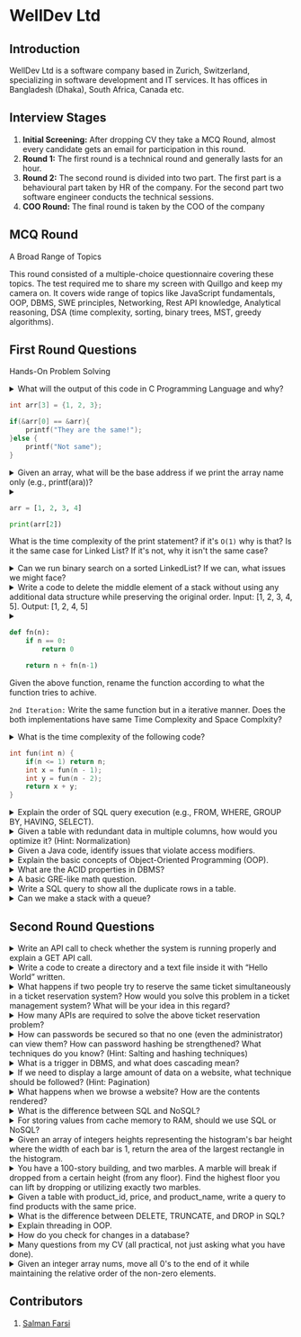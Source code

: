 # WellDev Ltd

## Introduction

WellDev Ltd is a software company based in Zurich, Switzerland, specializing in software development and IT services. It has offices in Bangladesh (Dhaka), South Africa, Canada etc.

## Interview Stages

1. **Initial Screening:** After dropping CV they take a MCQ Round, almost every candidate gets an email for participation in this round.
2. **Round 1:** The first round is a technical round and generally lasts for an hour.
3. **Round 2:** The second round is divided into two part. The first part is a behavioural part taken by HR of the company. For the second part two software engineer conducts the technical sessions.
4. **COO Round:** The final round is taken by the COO of the company

## MCQ Round

A Broad Range of Topics

This round consisted of a multiple-choice questionnaire covering these topics. The test required me to share my screen with Quillgo and keep my camera on. It covers wide range of topics like JavaScript fundamentals, OOP, DBMS, SWE principles, Networking, Rest API knowledge, Analytical reasoning, DSA (time complexity, sorting, binary trees, MST, greedy algorithms).

## First Round Questions

Hands-On Problem Solving

<details>
<summary>
What will the output of this code in C Programming Language and why?

```C
int arr[3] = {1, 2, 3};

if(&arr[0] == &arr){
    printf("They are the same!");
}else {
    printf("Not same");
}
```

</summary>

The name of the array is a pointer to the first item of the Array.
So it will print "They are the same!"

</details>

<details>
<summary>
Given an array, what will be the base address if we print the array name only (e.g., printf(ara))?
</summary>
<hr>
It will print the address of the first item of the array.
In C, you can't pass array to functions by "Pass by value".
So when you pass an array to an function (for example: printf(arr)),
the compiler will actually pass the pointer to the first element. 
You can easily test this hypothesis by doing something like this:

```C
int arr[1] = {100};

if(arr == &arr){
    printf("Yay!\n");
}

if(arr == &arr[0]){
    printf("Damn!");
}
```

The above code should print

```bash
Yay!
Damn!
```

</details>

<details>
<summary>

```python
arr = [1, 2, 3, 4]

print(arr[2])

```

What is the time complexity of the print statement?
if it's `O(1)` why is that? Is it the same case for Linked List?
If it's not, why it isn't the same case?

</summary>

`Tip:`
Learn about stack and heap memory and their use cases when memory is allocated.
Learn about compile time and runtime memory allocation.

</details>

<details>
<summary>
Can we run binary search on a sorted LinkedList? If we can, what issues we might face?
</summary>
<hr>

`Hint:`
Think about how and why arrays can be divided easily but LinkedList can't be.

</details>

<details>
<summary>
Write a code to delete the middle element of a stack without using any additional data structure while preserving the original order. Input: [1, 2, 3, 4, 5]. Output: [1, 2, 4, 5]
</summary>
<hr>
</details>

<details>
<summary>

```python
def fn(n):
    if n == 0:
        return 0

    return n + fn(n-1)
```

Given the above function, rename the function according to what the function tries to achive.

`2nd Iteration:`
Write the same function but in a iterative manner.
Does the both implementations have same Time Complexity and Space Complxity?

</summary>
<hr>

`Hint and Tips:`
Write down the stack trace of the recursive function and try to speak aloud while doing so.
After getting what the function returns, rename the function accordingly.

For the second iterations, a simple loop will be the answer.
However, think deeply about the fundamental difference between the two implementations.
One of the implementation uses a Data structure, one doesn't. So their space complexity won't be same.

</details>

<details>
<summary>
What is the time complexity of the following code?

```C
int fun(int n) {
    if(n <= 1) return n;
    int x = fun(n - 1);
    int y = fun(n - 2);
    return x + y;
}
```

</summary>
<hr>

</details>

<details>
<summary>
Explain the order of SQL query execution (e.g., FROM, WHERE, GROUP BY, HAVING, SELECT).
</summary>
<hr>  
</details>

<details>
<summary>
Given a table with redundant data in multiple columns, how would you optimize it? (Hint: Normalization)
</summary>
<hr>
</details>

<details>
<summary>
Given a Java code, identify issues that violate access modifiers.
</summary>
<hr>
</details>

<details>
<summary>
Explain the basic concepts of Object-Oriented Programming (OOP).
</summary>
<hr>
</details>

<details>
<summary>
What are the ACID properties in DBMS?
</summary>
<hr>
ACID is a set of properties of database transactions intended to guarantee data validity despite errors, power failures, and other mishaps. Databases that support this are called ACID compliance. The properties are

- **Atomicity:** Each statement in a transaction (to read, write, update or delete data) is treated as a single unit. Either the entire statement is executed, or none of it is executed.
- **Consistency:** Ensures the databases remain consistent following some predefined business logic both before and after the transaction
- **Isolation:** Each transaction executes in such a way that one is not affected by other s though they were occurring only one.
- **Durability:** The data changes by a successfull transaction is saved even in the event of system failure

> [!IMPORTANT]
> Atomicity, isolation and durability are properties of the database, whereas consistency is a property of the application. The C in ACID was tossed in to make the acronym work. [ref: Martin Kleppmann, Designing Data Intensive Applications]

</details>

<details>
<summary>
A basic GRE-like math question.
</summary>
<hr>
</details>

<details>
<summary>
Write a SQL query to show all the duplicate rows in a table.
</summary>
<hr>
</details>

<details>
<summary>
Can we make a stack with a queue?
</summary>
<hr>

`Hint:`
Think multiple queue.

</details>

## Second Round Questions

<details>
<summary>
Write an API call to check whether the system is running properly and explain a GET API call.
</summary>
<hr>  
</details>

<details>
<summary>
Write a code to create a directory and a text file inside it with “Hello World” written.
</summary>
<hr>
</details>

<details>
<summary>
What happens if two people try to reserve the same ticket simultaneously in a ticket reservation system? How would you solve this problem in a ticket management system? What will be your idea in this regard?
</summary>
<hr>
</details>

<details>
<summary>
How many APIs are required to solve the above ticket reservation problem?
</summary>
<hr>
</details>

<details>
<summary>
How can passwords be secured so that no one (even the administrator) can view them? How can password hashing be strengthened? What techniques do you know? (Hint: Salting and hashing techniques)
</summary>
<hr>
</details>

<details>
<summary>
What is a trigger in DBMS, and what does cascading mean?
</summary>
<hr>
</details>

<details>
<summary>
If we need to display a large amount of data on a website, what technique should be followed? (Hint: Pagination)
</summary>
<hr>
</details>

<details>
<summary>
What happens when we browse a website? How are the contents rendered?
</summary>
<hr>
</details>

<details>
<summary>
What is the difference between SQL and NoSQL?
</summary>
<hr>
</details>

<details>
<summary>
For storing values from cache memory to RAM, should we use SQL or NoSQL?
</summary>
<hr>
</details>

<details>
<summary>
Given an array of integers heights representing the histogram's bar height where the width of each bar is 1, return the area of the largest rectangle in the histogram.
</summary>
<hr>

[**💻 Submit Code**](https://leetcode.com/problems/largest-rectangle-in-histogram/description/)

::: code-group

```C++ [Stack]
// src: https://www.geeksforgeeks.org/largest-rectangular-area-in-a-histogram-using-stack/
int largestRectangleArea(vector<int>& hist) {
    int n = hist.size();
    stack<int> s;

    int max_area = 0;
    int tp;
    int area_with_top;
    int i = 0;
    while (i < n) {
        if (s.empty() || hist[s.top()] <= hist[i]){
            s.push(i++);
        } else {
            tp = s.top();
            s.pop();

            area_with_top = hist[tp] * (s.empty() ? i : i - s.top() - 1);
            max_area = max(max_area,area_with_top);
        }
    }

    while (s.empty() == false) {
        tp = s.top();
        s.pop();

        area_with_top = hist[tp] * (s.empty() ? i : i - s.top() - 1);
        max_area = max(max_area,area_with_top);
    }

    return max_area;
}
```

```C++ [Segment Tree]
#include <bits/stdc++.h>
using namespace std;
#define ll long long
#define pii pair<ll,ll>
#define F first
#define S second
const int MAX = 1e9+5;
const int N = 200005;
pii segtree[4*N];
int ara[N],n;

void build(int node,int l,int r ){
    if( l == r ){
        segtree[node] = {ara[l],l};
        return;
    }
    int mid = (l+r)/2;
    build(node*2,l,mid);
    build(node*2+1,mid+1,r);
    segtree[node] = min( segtree[node*2],segtree[node*2+1] );
}

pii query(int node,int L,int R,int l,int r){
    if( l>R or r<L ) return {MAX,-1};
    if( l>=L and r<=R ) return segtree[node];
    int mid = (l+r)/2;
    return min( query(node*2,L,R,l,mid), query(node*2+1,L,R,mid+1,r) );
}

ll getRect(int l,int r){
    if( l>r ) return 0;
    auto pp = query(1,l,r,0,n-1);
    ll res = (r-l+1)*pp.F;
    return max({ res, getRect(l,pp.S-1),getRect(pp.S+1,r) });
}
int main(){
    cin>>n;
    for(int i=0;i<n;i++) cin>>ara[i];
    build(1,0,n-1);

    cout<<getRect(0,n-1);
}
```

:::

</details>

<details>
<summary>
You have a 100-story building, and two marbles. A marble will break if dropped from a certain height (from any floor). Find the highest floor you can lift by dropping or utilizing exactly two marbles.
</summary>
<hr>
</details>

<details>
<summary>
Given a table with product_id, price, and product_name, write a query to find products with the same price.
</summary>
<hr>
</details>

<details>
<summary>
What is the difference between DELETE, TRUNCATE, and DROP in SQL?
</summary>
<hr>
</details>

<details>
<summary>
Explain threading in OOP.
</summary>
<hr>
</details>

<details>
<summary>
How do you check for changes in a database?
</summary>
<hr>
</details>

<details>
<summary>
Many questions from my CV (all practical, not just asking what you have done).
</summary>
<hr>
</details>

<details>
<summary>
Given an integer array nums, move all 0's to the end of it while maintaining the relative order of the non-zero elements.
</summary>
<hr>

[**💻 Submit Code**](https://leetcode.com/problems/move-zeroes/description/)

```C++
void moveZeroes(vector<int>& nums) {
    int i = 0;
    for(int j=0;j<nums.size();j++){
        swap(nums[i], nums[j]);
        if( nums[i] != 0 ) i++;
    }
}
```

</details>

## Contributors

1. [Salman Farsi](https://www.linkedin.com/in/salmanfarsi0/)

